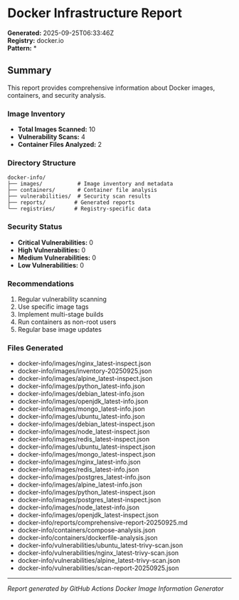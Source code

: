 # Docker Infrastructure Report

**Generated:** 2025-09-25T06:33:46Z  
**Registry:** docker.io  
**Pattern:** *  

## Summary

This report provides comprehensive information about Docker images, containers, and security analysis.

### Image Inventory
- **Total Images Scanned:** 10
- **Vulnerability Scans:** 4
- **Container Files Analyzed:** 2

### Directory Structure
```
docker-info/
├── images/           # Image inventory and metadata
├── containers/       # Container file analysis
├── vulnerabilities/  # Security scan results
├── reports/         # Generated reports
└── registries/      # Registry-specific data
```

### Security Status
- **Critical Vulnerabilities:** 0
- **High Vulnerabilities:** 0
- **Medium Vulnerabilities:** 0
- **Low Vulnerabilities:** 0

### Recommendations
1. Regular vulnerability scanning
2. Use specific image tags
3. Implement multi-stage builds
4. Run containers as non-root users
5. Regular base image updates

### Files Generated
- docker-info/images/nginx_latest-inspect.json
- docker-info/images/inventory-20250925.json
- docker-info/images/alpine_latest-inspect.json
- docker-info/images/python_latest-info.json
- docker-info/images/debian_latest-info.json
- docker-info/images/openjdk_latest-info.json
- docker-info/images/mongo_latest-info.json
- docker-info/images/ubuntu_latest-info.json
- docker-info/images/debian_latest-inspect.json
- docker-info/images/node_latest-inspect.json
- docker-info/images/redis_latest-inspect.json
- docker-info/images/ubuntu_latest-inspect.json
- docker-info/images/mongo_latest-inspect.json
- docker-info/images/nginx_latest-info.json
- docker-info/images/redis_latest-info.json
- docker-info/images/postgres_latest-info.json
- docker-info/images/alpine_latest-info.json
- docker-info/images/python_latest-inspect.json
- docker-info/images/postgres_latest-inspect.json
- docker-info/images/node_latest-info.json
- docker-info/images/openjdk_latest-inspect.json
- docker-info/reports/comprehensive-report-20250925.md
- docker-info/containers/compose-analysis.json
- docker-info/containers/dockerfile-analysis.json
- docker-info/vulnerabilities/ubuntu_latest-trivy-scan.json
- docker-info/vulnerabilities/nginx_latest-trivy-scan.json
- docker-info/vulnerabilities/alpine_latest-trivy-scan.json
- docker-info/vulnerabilities/scan-report-20250925.json

---
*Report generated by GitHub Actions Docker Image Information Generator*
